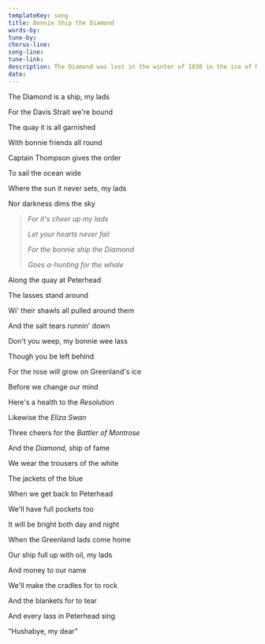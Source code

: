 ```yaml
---
templateKey: song
title: Bonnie Ship the Diamond  
words-by:
tune-by:
chorus-line:
song-line:
tune-link:
description: The Diamond was lost in the winter of 1830 in the ice of Melville Bay, Greenland. In total, twentyfive ships from the British whaling fleet were lost.
date:
---
```

The Diamond is a ship, my lads

For the Davis Strait we\'re bound

The quay it is all garnished

With bonnie friends all round

Captain Thompson gives the order

To sail the ocean wide

Where the sun it never sets, my lads

Nor darkness dims the sky

> *For it\'s cheer up my lads*
>
> *Let your hearts never fail*
>
> *For the bonnie ship the Diamond*
>
> *Goes a-hunting for the whale*

Along the quay at Peterhead

The lasses stand around

Wi\' their shawls all pulled around them

And the salt tears runnin\' down

Don\'t you weep, my bonnie wee lass

Though you be left behind

For the rose will grow on Greenland\'s ice

Before we change our mind

Here\'s a health to the *Resolution*

Likewise the *Eliza Swan*

Three cheers for the *Battler of Montrose*

And the *Diamond*, ship of fame

We wear the trousers of the white

The jackets of the blue

When we get back to Peterhead

We\'ll have full pockets too

It will be bright both day and night

When the Greenland lads come home

Our ship full up with oil, my lads

And money to our name

We\'ll make the cradles for to rock

And the blankets for to tear

And every lass in Peterhead sing

\"Hushabye, my dear\"
